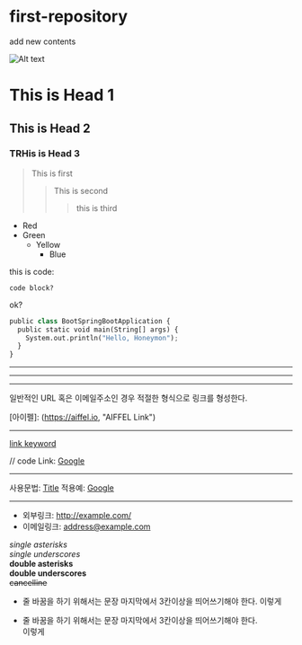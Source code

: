# first-repository
add new contents

![Alt text](/Path/to/img.jpg)

# This is Head 1
## This is Head 2
### TRHis is Head 3

> This is first
>  > This is second
>  >   > this is third

* Red
* Green
  * Yellow
    * Blue

this is code:

    code block?
  
ok?


```python
public class BootSpringBootApplication {
  public static void main(String[] args) {
    System.out.println("Hello, Honeymon");
  }
}
```


* * *
***
- - -

일반적인 URL 혹은 이메일주소인 경우 적절한 형식으로 링크를 형성한다.

[아이펠]: (https://aiffel.io, "AIFFEL Link")
- - -
[link keyword][id]

[id]: URL "Optional Title here"

// code
Link: [Google][googlelink]

[googlelink]: https://google.com "Go google"

- - -
사용문법: [Title](link)
적용예: [Google](https://google.com, "google link")
- - -
* 외부링크: <http://example.com/>
* 이메일링크: <address@example.com>

*single asterisks*   
_single underscores_   
**double asterisks**   
__double underscores__   
~~cancelline~~

* 줄 바꿈을 하기 위해서는 문장 마지막에서 3칸이상을 띄어쓰기해야 한다. 
이렇게

* 줄 바꿈을 하기 위해서는 문장 마지막에서 3칸이상을 띄어쓰기해야 한다.   
이렇게
